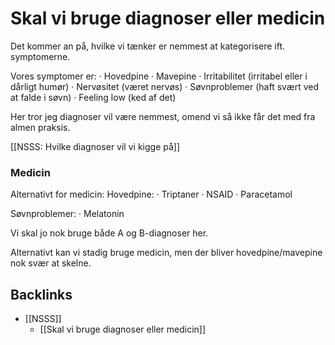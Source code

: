 # Skal vi bruge diagnoser eller medicin
Det kommer an på, hvilke vi tænker er nemmest at kategorisere ift. symptomerne.

Vores symptomer er:
· Hovedpine
· Mavepine
· Irritabilitet (irritabel eller i dårligt humør)
· Nervøsitet (været nervøs)
· Søvnproblemer (haft svært ved at falde i søvn)
· Feeling low (ked af det)

Her tror jeg diagnoser vil være nemmest, omend vi så ikke får det med fra almen praksis.

[[NSSS: Hvilke diagnoser vil vi kigge på]]

### Medicin
Alternativt for medicin:
Hovedpine:
· Triptaner
· NSAID
· Paracetamol

Søvnproblemer:
· Melatonin

Vi skal jo nok bruge både A og B-diagnoser her.

Alternativt kan vi stadig bruge medicin, men der bliver hovedpine/mavepine nok svær at skelne.

## Backlinks
* [[NSSS]]
	* [[Skal vi bruge diagnoser eller medicin]]

<!-- {BearID:E821CCE2-3203-43A7-AB13-B01C405A4DEE-9892-00000D2655308BEE} -->
